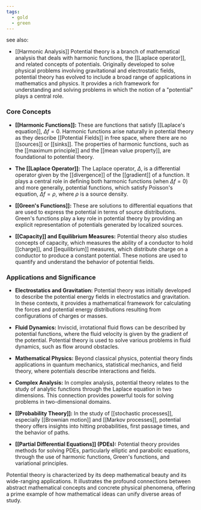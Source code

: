 ```yaml
---
tags:
  - gold
  - green
---
```

see also:
- [[Harmonic Analysis]]
Potential theory is a branch of mathematical analysis that deals with harmonic functions, the [[Laplace operator]], and related concepts of potentials. Originally developed to solve physical problems involving gravitational and electrostatic fields, potential theory has evolved to include a broad range of applications in mathematics and physics. It provides a rich framework for understanding and solving problems in which the notion of a "potential" plays a central role.

### Core Concepts

- **[[Harmonic Functions]]:** These are functions that satisfy [[Laplace's equation]], $\Delta f = 0$. Harmonic functions arise naturally in potential theory as they describe [[Potential Fields]] in free space, where there are no [[sources]] or [[sinks]]. The properties of harmonic functions, such as the [[maximum principle]] and the [[mean value property]], are foundational to potential theory.

- **The [[Laplace Operator]]:** The Laplace operator, $\Delta$, is a differential operator given by the [[divergence]] of the [[gradient]] of a function. It plays a central role in defining both harmonic functions (when $\Delta f = 0$) and more generally, potential functions, which satisfy Poisson's equation, $\Delta f = \rho$, where $\rho$ is a source density.

- **[[Green's Functions]]:** These are solutions to differential equations that are used to express the potential in terms of source distributions. Green's functions play a key role in potential theory by providing an explicit representation of potentials generated by localized sources.

- **[[Capacity]] and Equilibrium Measures:** Potential theory also studies concepts of capacity, which measures the ability of a conductor to hold [[charge]], and [[equilibrium]] measures, which distribute charge on a conductor to produce a constant potential. These notions are used to quantify and understand the behavior of potential fields.

### Applications and Significance

- **Electrostatics and Gravitation:** Potential theory was initially developed to describe the potential energy fields in electrostatics and gravitation. In these contexts, it provides a mathematical framework for calculating the forces and potential energy distributions resulting from configurations of charges or masses.

- **Fluid Dynamics:** Inviscid, irrotational fluid flows can be described by potential functions, where the fluid velocity is given by the gradient of the potential. Potential theory is used to solve various problems in fluid dynamics, such as flow around obstacles.

- **Mathematical Physics:** Beyond classical physics, potential theory finds applications in quantum mechanics, statistical mechanics, and field theory, where potentials describe interactions and fields.

- **Complex Analysis:** In complex analysis, potential theory relates to the study of analytic functions through the Laplace equation in two dimensions. This connection provides powerful tools for solving problems in two-dimensional domains.

- **[[Probability Theory]]:** In the study of [[stochastic processes]], especially [[Brownian motion]] and [[Markov processes]], potential theory offers insights into hitting probabilities, first passage times, and the behavior of paths.

- **[[Partial Differential Equations]] (PDEs):** Potential theory provides methods for solving PDEs, particularly elliptic and parabolic equations, through the use of harmonic functions, Green's functions, and variational principles.

Potential theory is characterized by its deep mathematical beauty and its wide-ranging applications. It illustrates the profound connections between abstract mathematical concepts and concrete physical phenomena, offering a prime example of how mathematical ideas can unify diverse areas of study.